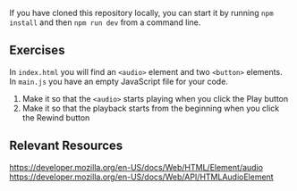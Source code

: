 If you have cloned this repository locally, you can start it by running `npm install` and then `npm run dev` from a command line.

## Exercises

In `index.html` you will find an `<audio>` element and two `<button>` elements.
In `main.js` you have an empty JavaScript file for your code.

1. Make it so that the `<audio>` starts playing when you click the Play button
2. Make it so that the playback starts from the beginning when you click the Rewind button

## Relevant Resources

https://developer.mozilla.org/en-US/docs/Web/HTML/Element/audio
https://developer.mozilla.org/en-US/docs/Web/API/HTMLAudioElement
